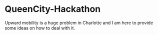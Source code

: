 # QueenCity-Hackathon
Upward mobility is a huge problem in Charlotte and I am here to provide some ideas on how to deal with it.
